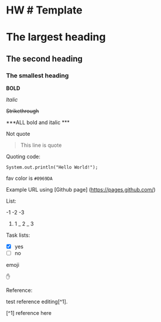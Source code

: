 # HW # Template
# The largest heading
## The second heading
### The smallest heading

**BOLD**

_ltalic_

~~Strikethrough~~

***ALL bold and italic ***

Not quote

> This line is quote

Quoting code:

```
System.out.println("Hello World!");
```
fav color is `#0969DA`

Example URL using [Github page] (https://pages.github.com/)

List:

-1
-2
-3

1. 1
   _ 2
     _ 3


Task lists:

- [x] yes
- [ ] no

emoji

:raised_hand:

Reference:

test reference editing[^1].

[^1] reference here
